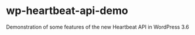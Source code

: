 wp-heartbeat-api-demo
=====================

Demonstration of some features of the new Heartbeat API in WordPress 3.6
